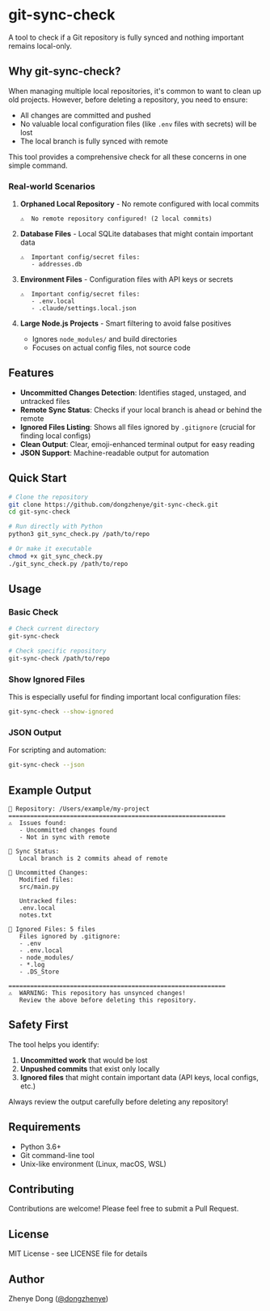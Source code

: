 # git-sync-check

A tool to check if a Git repository is fully synced and nothing important remains local-only.

## Why git-sync-check?

When managing multiple local repositories, it's common to want to clean up old projects. However, before deleting a repository, you need to ensure:
- All changes are committed and pushed
- No valuable local configuration files (like `.env` files with secrets) will be lost
- The local branch is fully synced with remote

This tool provides a comprehensive check for all these concerns in one simple command.

### Real-world Scenarios

1. **Orphaned Local Repository** - No remote configured with local commits
   ```
   ⚠️  No remote repository configured! (2 local commits)
   ```

2. **Database Files** - Local SQLite databases that might contain important data
   ```
   ⚠️  Important config/secret files:
      - addresses.db
   ```

3. **Environment Files** - Configuration files with API keys or secrets
   ```
   ⚠️  Important config/secret files:
      - .env.local
      - .claude/settings.local.json
   ```

4. **Large Node.js Projects** - Smart filtering to avoid false positives
   - Ignores `node_modules/` and build directories
   - Focuses on actual config files, not source code

## Features

- **Uncommitted Changes Detection**: Identifies staged, unstaged, and untracked files
- **Remote Sync Status**: Checks if your local branch is ahead or behind the remote
- **Ignored Files Listing**: Shows all files ignored by `.gitignore` (crucial for finding local configs)
- **Clean Output**: Clear, emoji-enhanced terminal output for easy reading
- **JSON Support**: Machine-readable output for automation

## Quick Start

```bash
# Clone the repository
git clone https://github.com/dongzhenye/git-sync-check.git
cd git-sync-check

# Run directly with Python
python3 git_sync_check.py /path/to/repo

# Or make it executable
chmod +x git_sync_check.py
./git_sync_check.py /path/to/repo
```

## Usage

### Basic Check
```bash
# Check current directory
git-sync-check

# Check specific repository
git-sync-check /path/to/repo
```

### Show Ignored Files
This is especially useful for finding important local configuration files:
```bash
git-sync-check --show-ignored
```

### JSON Output
For scripting and automation:
```bash
git-sync-check --json
```

## Example Output

```
📁 Repository: /Users/example/my-project
============================================================
⚠️  Issues found:
   - Uncommitted changes found
   - Not in sync with remote

🔄 Sync Status:
   Local branch is 2 commits ahead of remote

📝 Uncommitted Changes:
   Modified files:
   src/main.py
   
   Untracked files:
   .env.local
   notes.txt

🚫 Ignored Files: 5 files
   Files ignored by .gitignore:
   - .env
   - .env.local
   - node_modules/
   - *.log
   - .DS_Store

============================================================
⚠️  WARNING: This repository has unsynced changes!
   Review the above before deleting this repository.
```

## Safety First

The tool helps you identify:
1. **Uncommitted work** that would be lost
2. **Unpushed commits** that exist only locally
3. **Ignored files** that might contain important data (API keys, local configs, etc.)

Always review the output carefully before deleting any repository!

## Requirements

- Python 3.6+
- Git command-line tool
- Unix-like environment (Linux, macOS, WSL)

## Contributing

Contributions are welcome! Please feel free to submit a Pull Request.

## License

MIT License - see LICENSE file for details

## Author

Zhenye Dong ([@dongzhenye](https://github.com/dongzhenye))